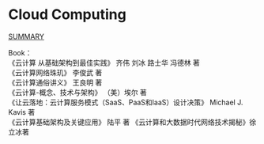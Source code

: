 # Cloud Computing
[SUMMARY](SUMMARY.md)

Book：  
《云计算 从基础架构到最佳实践》 齐伟 刘冰 路士华 冯德林 著  
《云计算网络珠玑》 李俊武 著  
《云计算通俗讲义》 王良明 著  
《云计算-概念、技术与架构》 （美）埃尔 著  
《让云落地：云计算服务模式（SaaS、PaaS和IaaS）设计决策》 Michael J. Kavis 著  
《云计算基础架构及关键应用》 陆平 著
《云计算和大数据时代网络技术揭秘》徐立冰著

